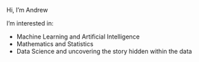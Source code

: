 Hi, I’m Andrew

I’m interested in:
- Machine Learning and Artificial Intelligence
- Mathematics and Statistics
- Data Science and uncovering the story hidden within the data

<!---
aassile/aassile is a ✨ special ✨ repository because its `README.md` (this file) appears on your GitHub profile.
You can click the Preview link to take a look at your changes.
--->
